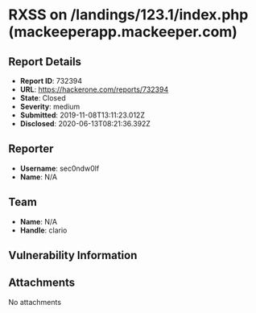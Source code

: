 # RXSS on /landings/123.1/index.php (mackeeperapp.mackeeper.com)

## Report Details
- **Report ID**: 732394
- **URL**: https://hackerone.com/reports/732394
- **State**: Closed
- **Severity**: medium
- **Submitted**: 2019-11-08T13:11:23.012Z
- **Disclosed**: 2020-06-13T08:21:36.392Z

## Reporter
- **Username**: sec0ndw0lf
- **Name**: N/A

## Team
- **Name**: N/A
- **Handle**: clario

## Vulnerability Information


## Attachments
No attachments
